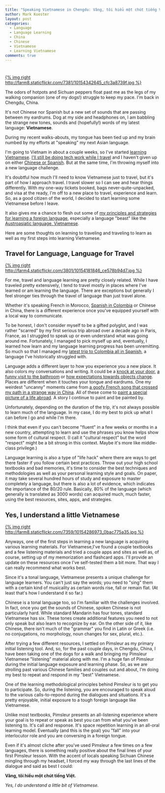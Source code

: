 ```yaml
---
title: "Speaking Vietnamese in Chengdu: Vâng, tôi hiểu một chút tiếng Việt"
author: Mark Koester
layout: post
categories:
  - Language
  - Language Learning
  - China
  - Chinese
  - Vietnamese
  - Learning Vietnamese
comments: true
---
```

# 

[{% img right http://farm8.staticflickr.com/7381/10154342645_cfc3a8739f.jpg %}](http://www.flickr.com/photos/markwkoester/10154342645/)

The odors of hotpots and Sichuan peppers float past me as the legs of my walking companion (one of my dogs!) struggle to keep my pace. I'm back in Chengdu, China. 

It's not Chinese nor Spanish but a new set of sounds that are passing between my eardrums. Dog at my side and headphones on, I am babbling the strange new tones, sounds and (hopefully!) words of my latest language: **Vietnamese**. 

During my recent walks-abouts, my tongue has been tied up and my brain numbed by my efforts at "speaking" my next Asian language.

I'm going to Vietnam in about a couple weeks, so I've started [learning Vietnamese](http://www.markwk.com/category/learning-vietnamese). [I'll still be doing tech work while I travel](www.markwk.com/2013/10/productive-work-and-travel-abroad.html) and I haven't given up on either [Chinese or Spanish](http://www.markwk.com/2013/10/finally-speaking-spanish-in-colombia.html). But at the same time, I'm throwing myself into a new language challenge. 

It's doubtful how much I'll need to know Vietnamese just to travel, but it's part of how I approach travel. I travel slower so I can see and hear things differently. With my one-way tickets booked, bags never-quite-unpacked, and visa at the ready, I'm off to a new place to travel, experience and learn. So, as a good citizen of the world, I decided to start learning some Vietnamese before I leave. 

It also gives me a chance to flesh out some of [my principles and strategies for learning a foreign language](http://www.markwk.com/category/language-learning/), especially a language "beast" like the [Austroasiatic language, Vietnamese](http://www.markwk.com/category/vietnamese/).

Here are some thoughts on learning to traveling and traveling to learn as well as my first steps into learning Vietnamese.  

<!--more-->

## Travel for Language, Language for Travel

[{% img right http://farm4.staticflickr.com/3801/10154181846_ce578b94d7.jpg %}](http://www.flickr.com/photos/markwkoester/10154181846/in/set-72157636322475003)

For me, travel and language learning are pretty closely related. While I have traveled pretty extensively, I tend to travel mostly in places where I've learned or am learning the language. There are exceptions but generally I feel stronger ties through the travel of language than just travel alone. 

Whether it's speaking French in Morocco, [Spanish in Colombia](http://www.markwk.com/2013/10/finally-speaking-spanish-in-colombia.html) or Chinese in China, there is a different experience once you've equipped yourself with a local way to communicate. 

To be honest, I don't consider myself to be a gifted polyglot, and I was rather "scarred" by my first serious trip abroad over a decade ago in Paris, France, as I struggled to speak up or even understand what was going around me. Fortunately, I managed to pick myself up and, eventually, I learned how learn and my language learning progress has been unremitting. So much so that I managed my [latest trip to Colombia all in Spanish](http://www.markwk.com/2013/10/finally-speaking-spanish-in-colombia.html), a language I've historically struggled with. 

Language adds a different layer to how you experience you a new place. It also colors my conversations and writing. It could be a [knock at your door](http://www.markwk.com/2008/12/knocks-and-noises.html), [a funny visit to the bathroom](http://www.markwk.com/2008/09/getting-rubbed-down-at-yoyo-an-anecdote-from-a-chinese-toilet.html) or [how expectations towards objects change](http://www.markwk.com/2008/09/chinese-water-coolers-dont-cool-the-water-finding-and-losing-your-place-in-a-world.html). Places are different when it touches your tongue and eardrums. One my weirdest "uncanny" moments came from [a goofy French song that crossed my path in a strange way in China](http://www.markwk.com/2009/04/hearing-the-unexpected-and-finding-the-unmistakable-est-ce-que-tu-mentends.html). All of these come to [paint a special picture of a life abroad](http://www.markwk.com/2008/11/let-me-paint-you-a-picture.html ). A story I continue to paint and be painted by.

Unfortunately, depending on the duration of the trip, it's not always possible to learn much of the language. In my case, I do my best to pick up what I can before I go and while I'm there. 

I think that even if you can't become "fluent" in a few weeks or months in a new country, attempting to learn and use the phrases you know helps show some form of cultural respect. (I call it "cultural respect" but the word "respect" might be a bit strong in this context. Maybe it's more like middle-class privilege.) 

Language learning is also a type of "life hack" where there are ways to get there faster if you follow certain best practices. Throw out your high school textbooks and bad memories, it's time to consider the best techniques and methodologies as well as your personal learning style and goals. On paper, it may take several hundred hours of study and exposure to master completely a language, but there is also a lot of evidence, which indicates the importance of the 80/20 rule. Basically, 80% of the language (which generally is translated as 3000 words) can acquired much, much faster, using the best resources, sites, apps, and strategies.

## Yes, I understand a little Vietnamese

[{% img right http://farm8.staticflickr.com/7359/10154286973_0bac775a35.jpg %}](http://www.flickr.com/photos/markwkoester/10154286973/in/set-72157636322475003)

Anyways, one of the first steps in learning a new language is acquiring various learning materials. For Vietnamese,I've found a couple textbooks and a few listening materials and tried a couple apps and sites as well as, of course, setting up of my memorization and flashcard apps. I'll provide an update on these resources once I've self-tested them a bit more. That way I can really recommend what works best. 

Since it's a tonal language, Vietnamese presents a unique challenge for language learners. You can't just say the words; you need to "sing" them with a certain kind of musicality as certain words rise, fall or remain flat. (At least that's how I understand it so far.)

Chinese is a tonal language too, so I'm familiar with the challenges involved. In fact, once you get the sounds of Chinese, spoken Chinese is not particularly hard. While standard Mandarin has four tones, standard Vietnamese has six. These tones create additional features you need to not only speak but also learn to recognize by ear. On the other side of it, like Chinese, there isn't much of the "grammar" you find in Latin or Greek (i.e. no conjugations, no morphology, noun changes for sex, plural, etc.).  

After trying a few different resources, I settled on Pimsleur as my primary initial listening tool. And, so, for the past couple days, in Chengdu, China, I have been taking one of the dogs for a walk and bringing my Pimsleur Vietnamese "listening" material along with me. I'm a huge fan of Pimsleur during the initial language exposure and learning phase. So, as we are strolling past various Chinese families and couples out and about, I'm doing my best to repeat and respond in my "best" Vietnamese.  

One of the learning methodological principles behind Pimsleur is to get you to participate. So, during the listening, you are encouraged to speak aloud to the various calls-to-repond during the dialogues and situations. It's a pretty enjoyable, initial exposure to a tough foreign language like Vietnamese. 

Unlike most textbooks, Pimsleur presents an all-listening experience where your goal is to repeat or speak as best you can from what you've been listening to. It's call and response. It's space repetition learning in an all-oral learning model. Eventually (and this is the goal) you "fall" into your interlocutor role and you are conversing in a foreign tongue. 

Even if it's almost cliche after you've used Pimsleur a few times on a few languages, there is something really positive about the final lines of your first Pimsleur lesson. With the accent of locals speaking Sichuan Chinese mingling through my headset, I forced my way through the last lines of the dialogue and said as best I could: 

**Vâng, tôi hiểu một chút tiếng Việt.** 

*Yes, I do understand a little bit of Vietnamese.*